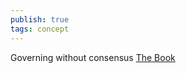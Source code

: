 ```yaml
---
publish: true
tags: concept
---
```

Governing without consensus
[The Book](http://artsites.ucsc.edu/sdaniel/230/Ranciere%20-%20Dissensus%20-%20On%20Politics%20and%20Aesthetics.pdf)
